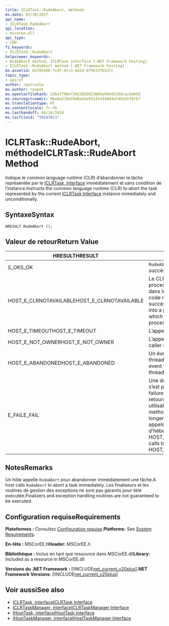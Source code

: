 ```yaml
---
title: ICLRTask::RudeAbort, méthode
ms.date: 03/30/2017
api_name:
- ICLRTask.RudeAbort
api_location:
- mscoree.dll
api_type:
- COM
f1_keywords:
- ICLRTask::RudeAbort
helpviewer_keywords:
- RudeAbort method, ICLRTask interface [.NET Framework hosting]
- ICLRTask::RudeAbort method [.NET Framework hosting]
ms.assetid: b5785468-fcd7-4cc3-8a5d-8796337b53fc
topic_type:
- apiref
author: rpetrusha
ms.author: ronpet
ms.openlocfilehash: 2db47f90e73922858013885e99e953ddcacbd450
ms.sourcegitcommit: 0be8a279af6d8a43e03141e349d3efd5d35f8767
ms.translationtype: HT
ms.contentlocale: fr-FR
ms.lasthandoff: 04/18/2019
ms.locfileid: "59147613"
---
```

# <a name="iclrtaskrudeabort-method"></a><span data-ttu-id="84730-102">ICLRTask::RudeAbort, méthode</span><span class="sxs-lookup"><span data-stu-id="84730-102">ICLRTask::RudeAbort Method</span></span>
<span data-ttu-id="84730-103">Indique le common language runtime (CLR) d’abandonner la tâche représentée par le [ICLRTask, Interface](../../../../docs/framework/unmanaged-api/hosting/iclrtask-interface.md) immédiatement et sans condition de l’instance.</span><span class="sxs-lookup"><span data-stu-id="84730-103">Instructs the common language runtime (CLR) to abort the task represented by the current [ICLRTask Interface](../../../../docs/framework/unmanaged-api/hosting/iclrtask-interface.md) instance immediately and unconditionally.</span></span>  
  
## <a name="syntax"></a><span data-ttu-id="84730-104">Syntaxe</span><span class="sxs-lookup"><span data-stu-id="84730-104">Syntax</span></span>  
  
```  
HRESULT RudeAbort ();   
```  
  
## <a name="return-value"></a><span data-ttu-id="84730-105">Valeur de retour</span><span class="sxs-lookup"><span data-stu-id="84730-105">Return Value</span></span>  
  
|<span data-ttu-id="84730-106">HRESULT</span><span class="sxs-lookup"><span data-stu-id="84730-106">HRESULT</span></span>|<span data-ttu-id="84730-107">Description</span><span class="sxs-lookup"><span data-stu-id="84730-107">Description</span></span>|  
|-------------|-----------------|  
|<span data-ttu-id="84730-108">S_OK</span><span class="sxs-lookup"><span data-stu-id="84730-108">S_OK</span></span>|<span data-ttu-id="84730-109">`RudeAbort` retourné avec succès.</span><span class="sxs-lookup"><span data-stu-id="84730-109">`RudeAbort` returned successfully.</span></span>|  
|<span data-ttu-id="84730-110">HOST_E_CLRNOTAVAILABLE</span><span class="sxs-lookup"><span data-stu-id="84730-110">HOST_E_CLRNOTAVAILABLE</span></span>|<span data-ttu-id="84730-111">Le CLR n’a pas été chargé dans un processus ou le CLR est dans un état dans lequel il ne peut pas exécuter le code managé ou traiter l’appel avec succès.</span><span class="sxs-lookup"><span data-stu-id="84730-111">The CLR has not been loaded into a process, or the CLR is in a state in which it cannot run managed code or process the call successfully.</span></span>|  
|<span data-ttu-id="84730-112">HOST_E_TIMEOUT</span><span class="sxs-lookup"><span data-stu-id="84730-112">HOST_E_TIMEOUT</span></span>|<span data-ttu-id="84730-113">L’appel a expiré.</span><span class="sxs-lookup"><span data-stu-id="84730-113">The call timed out.</span></span>|  
|<span data-ttu-id="84730-114">HOST_E_NOT_OWNER</span><span class="sxs-lookup"><span data-stu-id="84730-114">HOST_E_NOT_OWNER</span></span>|<span data-ttu-id="84730-115">L’appelant ne possède pas le verrou.</span><span class="sxs-lookup"><span data-stu-id="84730-115">The caller does not own the lock.</span></span>|  
|<span data-ttu-id="84730-116">HOST_E_ABANDONED</span><span class="sxs-lookup"><span data-stu-id="84730-116">HOST_E_ABANDONED</span></span>|<span data-ttu-id="84730-117">Un événement a été annulé alors qu’un thread bloqué ou Fibre l’attendait.</span><span class="sxs-lookup"><span data-stu-id="84730-117">An event was canceled while a blocked thread or fiber was waiting on it.</span></span>|  
|<span data-ttu-id="84730-118">E_FAIL</span><span class="sxs-lookup"><span data-stu-id="84730-118">E_FAIL</span></span>|<span data-ttu-id="84730-119">Une défaillance catastrophique inconnue s’est produite.</span><span class="sxs-lookup"><span data-stu-id="84730-119">An unknown catastrophic failure occurred.</span></span> <span data-ttu-id="84730-120">Lorsqu’une méthode retourne E_FAIL, le CLR n’est plus utilisable au sein du processus.</span><span class="sxs-lookup"><span data-stu-id="84730-120">When a method returns E_FAIL, the CLR is no longer usable within the process.</span></span> <span data-ttu-id="84730-121">Les appels suivants aux méthodes d’hébergement retournent HOST_E_CLRNOTAVAILABLE.</span><span class="sxs-lookup"><span data-stu-id="84730-121">Subsequent calls to hosting methods return HOST_E_CLRNOTAVAILABLE.</span></span>|  
  
## <a name="remarks"></a><span data-ttu-id="84730-122">Notes</span><span class="sxs-lookup"><span data-stu-id="84730-122">Remarks</span></span>  
 <span data-ttu-id="84730-123">Un hôte appelle `RudeAbort` pour abandonner immédiatement une tâche.</span><span class="sxs-lookup"><span data-stu-id="84730-123">A host calls `RudeAbort` to abort a task immediately.</span></span> <span data-ttu-id="84730-124">Les finaliseurs et les routines de gestion des exceptions ne sont pas garantis pour être exécutée.</span><span class="sxs-lookup"><span data-stu-id="84730-124">Finalizers and exception handling routines are not guaranteed to be executed.</span></span>  
  
## <a name="requirements"></a><span data-ttu-id="84730-125">Configuration requise</span><span class="sxs-lookup"><span data-stu-id="84730-125">Requirements</span></span>  
 <span data-ttu-id="84730-126">**Plateformes :** Consultez [Configuration requise](../../../../docs/framework/get-started/system-requirements.md).</span><span class="sxs-lookup"><span data-stu-id="84730-126">**Platforms:** See [System Requirements](../../../../docs/framework/get-started/system-requirements.md).</span></span>  
  
 <span data-ttu-id="84730-127">**En-tête :** MSCorEE.h</span><span class="sxs-lookup"><span data-stu-id="84730-127">**Header:** MSCorEE.h</span></span>  
  
 <span data-ttu-id="84730-128">**Bibliothèque :** Inclus en tant que ressource dans MSCorEE.dll</span><span class="sxs-lookup"><span data-stu-id="84730-128">**Library:** Included as a resource in MSCorEE.dll</span></span>  
  
 <span data-ttu-id="84730-129">**Versions du .NET Framework :** [!INCLUDE[net_current_v20plus](../../../../includes/net-current-v20plus-md.md)]</span><span class="sxs-lookup"><span data-stu-id="84730-129">**.NET Framework Versions:** [!INCLUDE[net_current_v20plus](../../../../includes/net-current-v20plus-md.md)]</span></span>  
  
## <a name="see-also"></a><span data-ttu-id="84730-130">Voir aussi</span><span class="sxs-lookup"><span data-stu-id="84730-130">See also</span></span>

- [<span data-ttu-id="84730-131">ICLRTask, interface</span><span class="sxs-lookup"><span data-stu-id="84730-131">ICLRTask Interface</span></span>](../../../../docs/framework/unmanaged-api/hosting/iclrtask-interface.md)
- [<span data-ttu-id="84730-132">ICLRTaskManager, interface</span><span class="sxs-lookup"><span data-stu-id="84730-132">ICLRTaskManager Interface</span></span>](../../../../docs/framework/unmanaged-api/hosting/iclrtaskmanager-interface.md)
- [<span data-ttu-id="84730-133">IHostTask, interface</span><span class="sxs-lookup"><span data-stu-id="84730-133">IHostTask Interface</span></span>](../../../../docs/framework/unmanaged-api/hosting/ihosttask-interface.md)
- [<span data-ttu-id="84730-134">IHostTaskManager, interface</span><span class="sxs-lookup"><span data-stu-id="84730-134">IHostTaskManager Interface</span></span>](../../../../docs/framework/unmanaged-api/hosting/ihosttaskmanager-interface.md)
